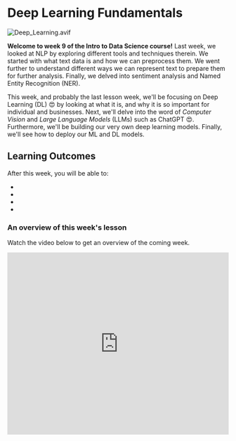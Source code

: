 # Deep Learning Fundamentals

![Deep_Learning.avif](./deep-learning/dl/Deep_Learning.avif)

**Welcome to week 9 of the Intro to Data Science course!** Last week, we looked at NLP by exploring different tools and techniques therein. We started with what text data is and how we can preprocess them. We went further to understand different ways we can represent text to prepare them for further analysis. Finally, we delved into sentiment analysis and Named Entity Recognition (NER). 

This week, and probably the last lesson week, we'll be focusing on Deep Learning (DL) 😍 by looking at what it is, and why it is so important for individual and businesses. Next, we'll delve into the word of _Computer Vision_ and _Large Language Models_ (LLMs) such as ChatGPT 😍. Furthermore, we'll be building our very own deep learning models. Finally, we'll see how to deploy our ML and DL models. 


## Learning Outcomes

After this week, you will be able to:

- 
- 
- 
- 


### An overview of this week's lesson

<aside>

Watch the video below to get an overview of the coming week.

</aside>
<div style="position: relative; padding-bottom: 56.25%; height: 0;"><iframe width="100%" height="415" src="https://www.youtube.com/embed/1GhghjgJTuanORg0" title="Linking your CSS" frameborder="0" allow="accelerometer; autoplay; clipboard-write; encrypted-media; gyroscope; picture-in-picture" allowfullscreen></iframe></div>

